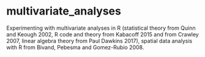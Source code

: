 # multivariate_analyses
Experimenting with multivariate analyses in R (statistical theory from Quinn and Keough 2002, R code and theory from Kabacoff 2015 and from Crawley 2007, linear algebra theory from Paul Dawkins 2017), spatial data analysis with R from Bivand, Pebesma and Gomez-Rubio 2008.
